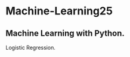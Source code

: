 # Machine-Learning25
Machine Learning with Python.
----------------------------
Logistic Regression.
